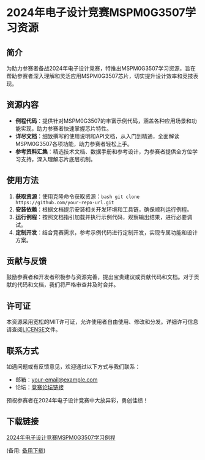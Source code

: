  # 2024年电子设计竞赛MSPM0G3507学习资源

 ## 简介

 为助力参赛者备战2024年电子设计竞赛，特推出MSPM0G3507学习资源，旨在帮助参赛者深入理解和灵活应用MSPM0G3507芯片，切实提升设计效率和竞技表现。

 ## 资源内容

 - **例程代码**：提供针对MSPM0G3507的丰富示例代码，涵盖各种应用场景和功能实现，助力参赛者快速掌握芯片特性。
 - **详尽文档**：细致撰写的使用说明和API文档，从入门到精通，全面解读MSPM0G3507各项功能，助力参赛者轻松上手。
 - **参考资料汇集**：精选技术文档、数据手册和参考设计，为参赛者提供全方位学习支持，深入理解芯片底层机制。

 ## 使用方法

 1. **获取资源**：使用克隆命令获取资源：```bash git clone https://github.com/your-repo-url.git ```
 2. **安装依赖**：根据文档提示安装相关开发环境和工具链，确保顺利运行例程。
 3. **运行例程**：按照文档指引加载并执行示例代码，观察输出结果，进行必要调试。
 4. **定制开发**：结合竞赛需求，参考示例代码进行定制开发，实现专属功能和设计方案。

 ## 贡献与反馈

 鼓励参赛者和开发者积极参与资源完善，提出宝贵建议或贡献代码和文档。对于贡献的代码和文档，我们将严格审查并及时合并。

 ## 许可证

 本资源采用宽松的MIT许可证，允许使用者自由使用、修改和分发。详细许可信息请查阅[LICENSE](LICENSE)文件。

 ## 联系方式

 如遇问题或有反馈意见，欢迎通过以下方式与我们联系：

 - 邮箱：your-email@example.com
 - 论坛：[竞赛论坛链接](https://example.com/forum)

 预祝参赛者在2024年电子设计竞赛中大放异彩，勇创佳绩！

 ## 下载链接
 [2024年电子设计竞赛MSPM0G3507学习例程](https://pan.quark.cn/s/6aace7789305) 

 (备用: [备用下载](https://pan.baidu.com/s/1Qsr8dnAGqBkSoFNrowXqPA?pwd=1234))
